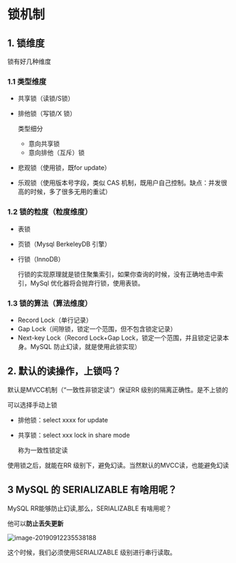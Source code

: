 # 锁机制

## 1. 锁维度

锁有好几种维度

### 1.1 类型维度

- 共享锁（读锁/S锁）

- 排他锁（写锁/X 锁）

  类型细分

  - 意向共享锁
  - 意向排他（互斥）锁

- 悲观锁（使用锁，既for update）

- 乐观锁（使用版本号字段，类似 CAS 机制，既用户自己控制。缺点：并发很高的时候，多了很多无用的重试）

### 1.2 锁的粒度（粒度维度）

- 表锁

- 页锁（Mysql BerkeleyDB 引擎）

- 行锁（InnoDB）

  行锁的实现原理就是锁住聚集索引，如果你查询的时候，没有正确地击中索引，MySql 优化器将会抛弃行锁，使用表锁。

### 1.3 锁的算法（算法维度）

- Record Lock（单行记录）
- Gap Lock（间隙锁，锁定一个范围，但不包含锁定记录）
- Next-key Lock（Record Lock+Gap Lock，锁定一个范围，并且锁定记录本身。MySQL 防止幻读，就是使用此锁实现）

## 2. 默认的读操作，上锁吗？

默认是MVCC机制（“一致性非锁定读”）保证RR 级别的隔离正确性。是不上锁的

可以选择手动上锁

- 排他锁：select xxxx for update

- 共享锁：select xxx lock in share mode

  称为一致性锁定读

使用锁之后，就能在RR 级别下，避免幻读。当然默认的MVCC读，也能避免幻读

## 3 MySQL 的 SERIALIZABLE 有啥用呢？

MySQL RR能够防止幻读,那么，SERIALIZABLE 有啥用呢？

他可以**防止丢失更新**

![image-20190912235538188](https://gitee.com/zszdevelop/blogimage/raw/master/img/image-20190912235538188.png)

这个时候，我们必须使用SERIALIZABLE 级别进行串行读取。